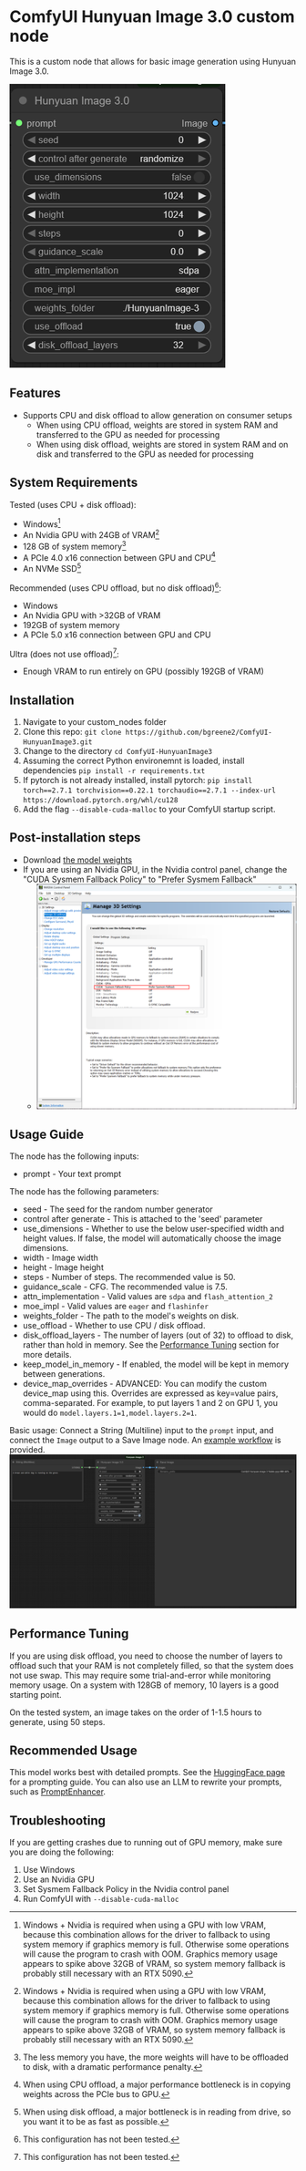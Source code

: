 # ComfyUI Hunyuan Image 3.0 custom node

This is a custom node that allows for basic image generation using Hunyuan Image 3.0.

![Node screenshot](assets/node_screenshot.png)

## Features

- Supports CPU and disk offload to allow generation on consumer setups
    - When using CPU offload, weights are stored in system RAM and transferred to the GPU as needed for processing
    - When using disk offload, weights are stored in system RAM and on disk and transferred to the GPU as needed for processing

## System Requirements

Tested (uses CPU + disk offload):
- Windows[^1]
- An Nvidia GPU with 24GB of VRAM[^1]
- 128 GB of system memory[^2]
- A PCIe 4.0 x16 connection between GPU and CPU[^3]
- An NVMe SSD[^4]

Recommended (uses CPU offload, but no disk offload)[^5]:
- Windows
- An Nvidia GPU with >32GB of VRAM
- 192GB of system memory
- A PCIe 5.0 x16 connection between GPU and CPU

Ultra (does not use offload)[^5]:
- Enough VRAM to run entirely on GPU (possibly 192GB of VRAM)

[^1]: Windows + Nvidia is required when using a GPU with low VRAM, because this combination allows for the driver to fallback to using system memory if graphics memory is full. Otherwise some operations will cause the program to crash with OOM. Graphics memory usage appears to spike above 32GB of VRAM, so system memory fallback is probably still necessary with an RTX 5090.
[^2]: The less memory you have, the more weights will have to be offloaded to disk, with a dramatic performance penalty.
[^3]: When using CPU offload, a major performance bottleneck is in copying weights across the PCIe bus to GPU.
[^4]: When using disk offload, a major bottleneck is in reading from drive, so you want it to be as fast as possible.
[^5]: This configuration has not been tested.

## Installation

1. Navigate to your custom_nodes folder
2. Clone this repo: `git clone https://github.com/bgreene2/ComfyUI-HunyuanImage3.git`
3. Change to the directory `cd ComfyUI-HunyuanImage3`
4. Assuming the correct Python environemnt is loaded, install dependencies `pip install -r requirements.txt`
5. If pytorch is not already installed, install pytorch: `pip install torch==2.7.1 torchvision==0.22.1 torchaudio==2.7.1 --index-url https://download.pytorch.org/whl/cu128`
6. Add the flag `--disable-cuda-malloc` to your ComfyUI startup script.

## Post-installation steps

- Download [the model weights](https://huggingface.co/tencent/HunyuanImage-3.0)
- If you are using an Nvidia GPU, in the Nvidia control panel, change the "CUDA Sysmem Fallback Policy" to "Prefer Sysmem Fallback"
    - ![CUDA Sysmem Fallback](assets/cuda_sysmem_fallback_screenshot.png)

## Usage Guide

The node has the following inputs:

- prompt - Your text prompt

The node has the following parameters:

- seed - The seed for the random number generator
- control after generate - This is attached to the 'seed' parameter
- use_dimensions - Whether to use the below user-specified width and height values. If false, the model will automatically choose the image dimensions.
- width - Image width
- height - Image height
- steps - Number of steps. The recommended value is 50.
- guidance_scale - CFG. The recommended value is 7.5.
- attn_implementation - Valid values are `sdpa` and `flash_attention_2`
- moe_impl - Valid values are `eager` and `flashinfer`
- weights_folder - The path to the model's weights on disk.
- use_offload - Whether to use CPU / disk offload.
- disk_offload_layers - The number of layers (out of 32) to offload to disk, rather than hold in memory. See the [Performance Tuning](#performance-tuning) section for more details.
- keep_model_in_memory - If enabled, the model will be kept in memory between generations.
- device_map_overrides - ADVANCED: You can modify the custom device_map using this. Overrides are expressed as key=value pairs, comma-separated. For example, to put layers 1 and 2 on GPU 1, you would do `model.layers.1=1,model.layers.2=1`.

Basic usage: Connect a String (Multiline) input to the `prompt` input, and connect the `Image` output to a Save Image node. An [example workflow](workflows/hunyuan_image_3_example.json) is provided.
![example workflow](assets/workflow_screenshot.png)

## Performance Tuning

If you are using disk offload, you need to choose the number of layers to offload such that your RAM is not completely filled, so that the system does not use swap. This may require some trial-and-error while monitoring memory usage. On a system with 128GB of memory, 10 layers is a good starting point.

On the tested system, an image takes on the order of 1-1.5 hours to generate, using 50 steps.

## Recommended Usage

This model works best with detailed prompts. See the [HuggingFace page](https://huggingface.co/tencent/HunyuanImage-3.0) for a prompting guide. You can also use an LLM to rewrite your prompts, such as [PromptEnhancer](https://huggingface.co/PromptEnhancer/PromptEnhancer-32B).

## Troubleshooting

If you are getting crashes due to running out of GPU memory, make sure you are doing the following:

1. Use Windows
2. Use an Nvidia GPU
3. Set Sysmem Fallback Policy in the Nvidia control panel
4. Run ComfyUI with `--disable-cuda-malloc`

